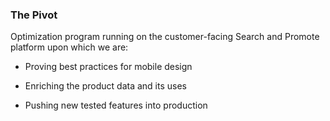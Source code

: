 ### The Pivot
Optimization program running on the customer-facing Search and Promote platform
upon which we are:


- Proving best practices for mobile design


- Enriching the product data and its uses


- Pushing new tested features into production

